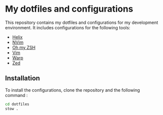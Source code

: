 # My dotfiles and configurations

This repository contains my dotfiles and configurations for my development environment. It includes configurations for the following tools:
- [Helix](https://helix-editor.com/)
- [NVim](https://neovim.io/)
- [Oh my ZSH](https://ohmyz.sh/)
- [Vim](https://www.vim.org/)
- [Warp](https://www.warp.dev/)
- [Zed](https://zed.dev/)

## Installation

To install the configurations, clone the repository and the following command :

```bash
cd dotfiles
stow .
```
